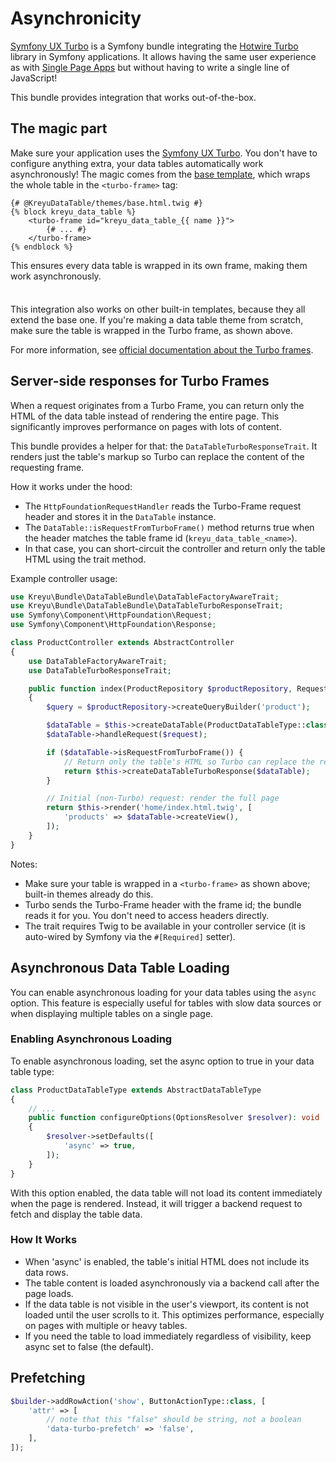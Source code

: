 <script setup>
    import TurboPrefetchingSection from "./../../shared/turbo-prefetching.md";
</script>

# Asynchronicity

[Symfony UX Turbo](https://symfony.com/bundles/ux-turbo/current/index.html) is a Symfony bundle integrating the [Hotwire Turbo](https://turbo.hotwired.dev/) library in Symfony applications.
It allows having the same user experience as with [Single Page Apps](https://en.wikipedia.org/wiki/Single-page_application) but without having to write a single line of JavaScript!

This bundle provides integration that works out-of-the-box.

## The magic part

Make sure your application uses the [Symfony UX Turbo](https://symfony.com/bundles/ux-turbo/current/index.html).
You don't have to configure anything extra, your data tables automatically work asynchronously!
The magic comes from the [base template](https://github.com/Kreyu/data-table-bundle/blob/main/src/Resources/views/themes/base.html.twig),
which wraps the whole table in the `<turbo-frame>` tag:

```twig
{# @KreyuDataTable/themes/base.html.twig #}
{% block kreyu_data_table %}
    <turbo-frame id="kreyu_data_table_{{ name }}">
        {# ... #}
    </turbo-frame>
{% endblock %}
```

This ensures every data table is wrapped in its own frame, making them work asynchronously.

<div class="tip custom-block" style="padding-top: 8px;">

This integration also works on other built-in templates, because they all extend the base one.
If you're making a data table theme from scratch, make sure the table is wrapped in the Turbo frame, as shown above.

</div>

For more information, see [official documentation about the Turbo frames](https://symfony.com/bundles/ux-turbo/current/index.html#decomposing-complex-pages-with-turbo-frames).

## Server-side responses for Turbo Frames

When a request originates from a Turbo Frame, you can return only the HTML of the data table instead of rendering the entire page. This significantly improves performance on pages with lots of content.

This bundle provides a helper for that: the `DataTableTurboResponseTrait`. It renders just the table's markup so Turbo can replace the content of the requesting frame.

How it works under the hood:
- The `HttpFoundationRequestHandler` reads the Turbo-Frame request header and stores it in the `DataTable` instance.
- The `DataTable::isRequestFromTurboFrame()` method returns true when the header matches the table frame id (`kreyu_data_table_<name>`).
- In that case, you can short-circuit the controller and return only the table HTML using the trait method.

Example controller usage:

```php
use Kreyu\Bundle\DataTableBundle\DataTableFactoryAwareTrait;
use Kreyu\Bundle\DataTableBundle\DataTableTurboResponseTrait;
use Symfony\Component\HttpFoundation\Request;
use Symfony\Component\HttpFoundation\Response;

class ProductController extends AbstractController
{
    use DataTableFactoryAwareTrait;
    use DataTableTurboResponseTrait;

    public function index(ProductRepository $productRepository, Request $request): Response
    {
        $query = $productRepository->createQueryBuilder('product');

        $dataTable = $this->createDataTable(ProductDataTableType::class, $query);
        $dataTable->handleRequest($request);

        if ($dataTable->isRequestFromTurboFrame()) {
            // Return only the table's HTML so Turbo can replace the requesting <turbo-frame>
            return $this->createDataTableTurboResponse($dataTable);
        }

        // Initial (non-Turbo) request: render the full page
        return $this->render('home/index.html.twig', [
            'products' => $dataTable->createView(),
        ]);
    }
}
```

Notes:
- Make sure your table is wrapped in a `<turbo-frame>` as shown above; built-in themes already do this.
- Turbo sends the Turbo-Frame header with the frame id; the bundle reads it for you. You don't need to access headers directly.
- The trait requires Twig to be available in your controller service (it is auto-wired by Symfony via the `#[Required]` setter).

## Asynchronous Data Table Loading

You can enable asynchronous loading for your data tables using the `async` option. This feature is especially useful for tables with slow data sources or when displaying multiple tables on a single page.

### Enabling Asynchronous Loading

To enable asynchronous loading, set the async option to true in your data table type:
```php
class ProductDataTableType extends AbstractDataTableType
{
    // ...
    public function configureOptions(OptionsResolver $resolver): void
    {
        $resolver->setDefaults([
            'async' => true,
        ]);
    }
}
```

With this option enabled, the data table will not load its content immediately when the page is rendered. Instead, it will trigger a backend request to fetch and display the table data.

### How It Works

- When 'async' is enabled, the table's initial HTML does not include its data rows.
- The table content is loaded asynchronously via a backend call after the page loads.
- If the data table is not visible in the user's viewport, its content is not loaded until the user scrolls to it. This optimizes performance, especially on pages with multiple or heavy tables.
- If you need the table to load immediately regardless of visibility, keep async set to false (the default).


## Prefetching

<TurboPrefetchingSection>

```php
$builder->addRowAction('show', ButtonActionType::class, [
    'attr' => [
        // note that this "false" should be string, not a boolean
        'data-turbo-prefetch' => 'false',
    ],
]);
```

</TurboPrefetchingSection>
